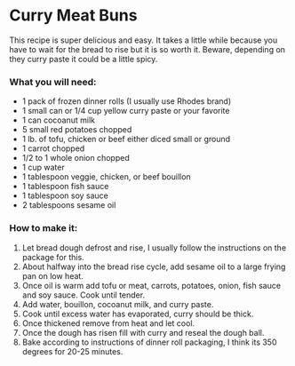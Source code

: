 # Curry Meat Buns

This recipe is super delicious and easy. It takes a little while because you have to wait for the bread to rise but it is so worth it. Beware, depending on they curry paste it could be a little spicy.

### What you will need:
- 1 pack of frozen dinner rolls (I usually use Rhodes brand)
- 1 small can or 1/4 cup yellow curry paste or your favorite
- 1 can cocoanut milk
- 5 small red potatoes chopped
- 1 lb. of tofu, chicken or beef either diced small or ground
- 1 carrot chopped
- 1/2 to 1 whole onion chopped
- 1 cup water
- 1 tablespoon veggie, chicken, or beef bouillon
- 1 tablespoon fish sauce
- 1 tablespoon soy sauce
- 2 tablespoons sesame oil

### How to make it:
1. Let bread dough defrost and rise, I usually follow the instructions on the package for this.
2. About halfway into the bread rise cycle, add sesame oil to a large frying pan on low heat.
3. Once oil is warm add tofu or meat, carrots, potatoes, onion, fish sauce and soy sauce. Cook until tender.
4. Add water, bouillon, cocoanut milk, and curry paste.
5. Cook until excess water has evaporated, curry should be thick.
6. Once thickened remove from heat and let cool.
7. Once the dough has risen fill with curry and reseal the dough ball.
8. Bake according to instructions of dinner roll packaging, I think its 350 degrees for 20-25 minutes.
